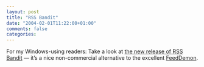 ```yaml
---
layout: post
title: "RSS Bandit"
date: "2004-02-01T11:22:00+01:00"
comments: false
categories: 
---
```


<p>For my Windows-using readers: Take a look at <a href="http://www.25hoursaday.com/weblog/PermaLink.aspx?guid=6564848c-07b4-410f-a305-86c2584dfa6b">the new release of RSS Bandit</a> &mdash; it&#8217;s a nice non-commercial alternative to the excellent <a href="http://www.bradsoft.com/feeddemon/">FeedDemon</a>.</p>


